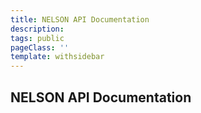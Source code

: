 ```yaml
---
title: NELSON API Documentation
description:
tags: public
pageClass: ''
template: withsidebar
---
```


## NELSON API Documentation
